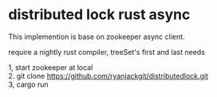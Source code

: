 # distributed lock rust async 


This implemention is base on zookeeper async client. 

require a nightly rust compiler, treeSet's first and last needs 

1, start zookeeper at local<br/> 
2. git clone https://github.com/ryanjackgit/distributedlock.git<br/>
3, cargo run 

